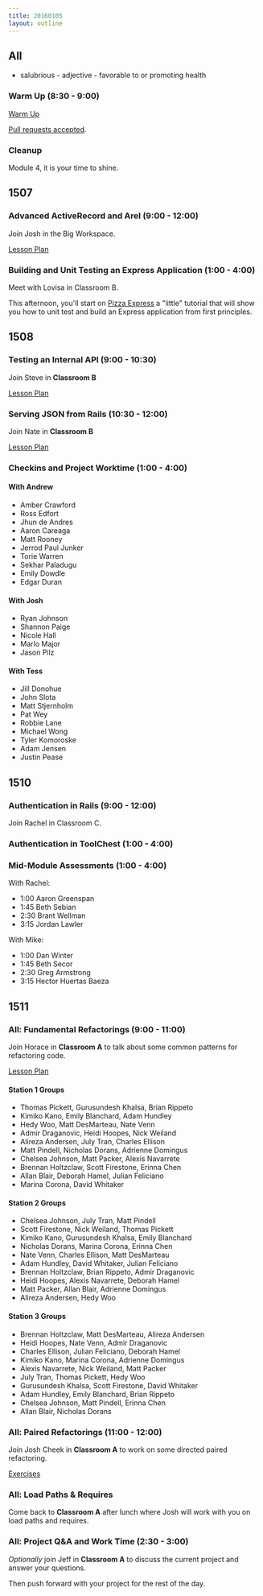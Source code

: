 ```yaml
---
title: 20160105
layout: outline
---
```


## All

* salubrious - adjective - favorable to or promoting health

### Warm Up (8:30 - 9:00)

[Warm Up](https://thewarmup.herokuapp.com)

[Pull requests accepted](https://github.com/mikedao/the-warm-up).

### Cleanup

Module 4, it is your time to shine.

## 1507

### Advanced ActiveRecord and Arel (9:00 - 12:00)

Join Josh in the Big Workspace.

[Lesson Plan](https://github.com/turingschool/lesson_plans/blob/master/ruby_04-apis_and_scalability/advanced_active_record_queries.markdown)

### Building and Unit Testing an Express Application (1:00 - 4:00)

Meet with Lovisa in Classroom B.

This afternoon, you'll start on [Pizza Express][pe] a "little" tutorial that will show you how to unit test and build an Express application from first principles.

[pe]: https://github.com/turingschool-examples/pizza-express

## 1508

### Testing an Internal API (9:00 - 10:30)

Join Steve in **Classroom B**

[Lesson Plan](https://github.com/turingschool/lesson_plans/blob/master/ruby_03-professional_rails_applications/testing_an_internal_api.md)

### Serving JSON from Rails (10:30 - 12:00)

Join Nate in **Classroom B**

[Lesson Plan](https://github.com/turingschool/lesson_plans/blob/master/ruby_03-professional_rails_applications/serving_json_from_rails.md)

### Checkins and Project Worktime (1:00 - 4:00)

#### With Andrew

* Amber Crawford
* Ross Edfort
* Jhun de Andres
* Aaron Careaga
* Matt Rooney
* Jerrod Paul Junker
* Torie Warren
* Sekhar Paladugu
* Emily Dowdle
* Edgar Duran

#### With Josh

* Ryan Johnson
* Shannon Paige
* Nicole Hall
* Marlo Major
* Jason Pilz

#### With Tess

* Jill Donohue
* John Slota
* Matt Stjernholm
* Pat Wey
* Robbie Lane
* Michael Wong
* Tyler Komoroske
* Adam Jensen
* Justin Pease

## 1510

### Authentication in Rails (9:00 - 12:00)

Join Rachel in Classroom C.

### Authentication in ToolChest (1:00 - 4:00)

### Mid-Module Assessments (1:00 - 4:00)

With Rachel:

* 1:00 Aaron Greenspan
* 1:45 Beth Sebian
* 2:30 Brant Wellman
* 3:15 Jordan Lawler

With Mike:

* 1:00 Dan Winter
* 1:45 Beth Secor
* 2:30 Greg Armstrong
* 3:15 Hector Huertas Baeza

## 1511

### All: Fundamental Refactorings (9:00 - 11:00)

Join Horace in **Classroom A** to talk about some common
patterns for refactoring code.

[Lesson Plan](https://github.com/turingschool/lesson_plans/blob/master/ruby_01-object_oriented_programming_with_ruby/refactoring_patterns.markdown)

#### Station 1 Groups

* Thomas Pickett, Gurusundesh Khalsa, Brian Rippeto
* Kimiko Kano, Emily Blanchard, Adam Hundley
* Hedy Woo, Matt DesMarteau, Nate Venn
* Admir Draganovic, Heidi Hoopes, Nick Weiland
* Alireza Andersen, July Tran, Charles Ellison
* Matt Pindell, Nicholas Dorans, Adrienne Domingus
* Chelsea Johnson, Matt Packer, Alexis Navarrete
* Brennan Holtzclaw, Scott Firestone, Erinna Chen
* Allan Blair, Deborah Hamel, Julian Feliciano
* Marina Corona, David Whitaker

#### Station 2 Groups
* Chelsea Johnson, July Tran, Matt Pindell
* Scott Firestone, Nick Weiland, Thomas Pickett
* Kimiko Kano, Gurusundesh Khalsa, Emily Blanchard
* Nicholas Dorans, Marina Corona, Erinna Chen
* Nate Venn, Charles Ellison, Matt DesMarteau
* Adam Hundley, David Whitaker, Julian Feliciano
* Brennan Holtzclaw, Brian Rippeto, Admir Draganovic
* Heidi Hoopes, Alexis Navarrete, Deborah Hamel
* Matt Packer, Allan Blair, Adrienne Domingus
* Alireza Andersen, Hedy Woo

#### Station 3 Groups

* Brennan Holtzclaw, Matt DesMarteau, Alireza Andersen
* Heidi Hoopes, Nate Venn, Admir Draganovic
* Charles Ellison, Julian Feliciano, Deborah Hamel
* Kimiko Kano, Marina Corona, Adrienne Domingus
* Alexis Navarrete, Nick Weiland, Matt Packer
* July Tran, Thomas Pickett, Hedy Woo
* Gurusundesh Khalsa, Scott Firestone, David Whitaker
* Adam Hundley, Emily Blanchard, Brian Rippeto
* Chelsea Johnson, Matt Pindell, Erinna Chen
* Allan Blair, Nicholas Dorans

### All: Paired Refactorings (11:00 - 12:00)

Join Josh Cheek in **Classroom A** to work on some directed
paired refactoring.

[Exercises](https://github.com/turingschool/lesson_plans/blob/master/ruby_01-object_oriented_programming_with_ruby/paired_refactoring.markdown)

### All: Load Paths & Requires

Come back to **Classroom A** after lunch where Josh will work with you on load paths and requires.

### All: Project Q&A and Work Time (2:30 - 3:00)

*Optionally* join Jeff in **Classroom A** to discuss the current project and answer your questions.

Then push forward with your project for the rest of the day.
